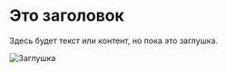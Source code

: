 <!DOCTYPE html>
<html lang="en">
<head>
  <meta charset="UTF-8">
  <meta name="viewport" content="width=device-width, initial-scale=1.0">
  <title>Сайт с плейсхолдерами</title>
  <link rel="stylesheet" href="styles.css">
</head>
<body>
  <div class="placeholder">
    <h1>Это заголовок</h1>
    <p>Здесь будет текст или контент, но пока это заглушка.</p>
  </div>

  <div class="image-placeholder">
    <img src="https://via.placeholder.com/300" alt="Заглушка">
  </div>
</body>
</html>
